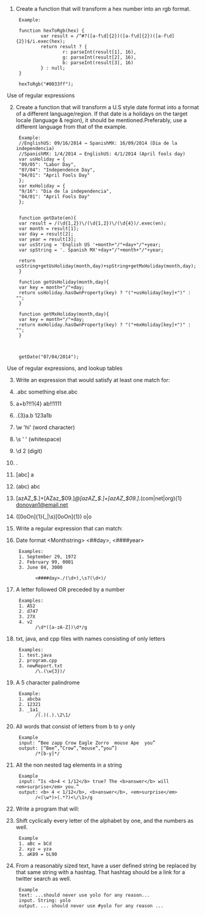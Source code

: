 1. Create a function that will transform a hex number into an rgb format. 

        Example: 
        
        function hexToRgb(hex) {
                var result = /^#?([a-f\d]{2})([a-f\d]{2})([a-f\d]{2})$/i.exec(hex);
                return result ? {
                        r: parseInt(result[1], 16),
                        g: parseInt(result[2], 16),
                        b: parseInt(result[3], 16)
                } : null;
        }

        hexToRgb("#0033ff");

  Use of regular expressions 
  
2. Create a function that will transform a U.S style date format into a format of a different                                 language/region. If that date is a holidays on the target locale (language & region), it                             should be mentioned. ​Preferably, use a different language from that of the example. 

        Example: 
        //English­US: 09/16/2014 → Spanish­MX: 16/09/2014 (Dia de la independencia)  
        //Spanish­MX: 1/4/2014 → English­US: 4/1/2014 (April fools day) 
        var usHoliday = {
        "09/05": "Labor Day",
        "07/04": "Independence Day",
        "04/01": "April Fools Day"
        };
        var mxHoliday = {
        "9/16": "Dia de la independencia",
        "04/01": "April Fools Day"
        };
        
        
        function getDate(en){
        var result = /(\d{1,2})\/(\d{1,2})\/(\d{4})/.exec(en);
        var month = result[1];
        var day = result[2];
        var year = result[3];
        var usString = 'English US '+month+"/"+day+"/"+year;
        var spString = '. Spanish MX'+day+"/"+month+"/"+year;
        
        return usString+getUsHoliday(month,day)+spString+getMxHoliday(month,day);
        }
        
        function getUsHoliday(month,day){
        var key = month+"/"+day;
        return usHoliday.hasOwnProperty(key) ? "("+usHoliday[key]+")" : "";
        }
        
        function getMxHoliday(month,day){
        var key = month+"/"+day;
        return mxHoliday.hasOwnProperty(key) ? "("+mxHoliday[key]+")" : "";
        }
        
        
        
        getDate("07/04/2014");
        
  Use of regular expressions, and lookup tables 
  
3. Write an expression that would satisfy at least one match for: 
  1. .abc       something else.abc
  2. a+b?!!1{4}         ab!!1111
  3. .{3}a\.b   123a1b
  4. \w 'hi'    (word character)
  5. \s ' '     (whitespace)
  6. \d 2       (digit)
  7. . 
  8. [abc]      a
  9. (abc)      abc
  10. [a­zA­Z_\$\.]+[A­Za­z_\$0­9\.]*@[a­zA­Z_\$\.]+[a­zA­Z_\$0­9\.]*\.(com|net|org){1}         donovan1@email.net 
  11. \([0oOn]{1}(_|\s)[0oOn]{1}\)      o|o

4.  Write a regular expression that can match: 

  1. Date format <Month­string> <##day>, <####year> 
        
          Examples:
          1. September 29, 1972 
          2. February 99, 0001 
          3. June 04, 3000 
      
                <####day>./(\d+),\s?(\d+)/
  2. A letter followed OR preceded by a number 
    
          Examples:
          1. A52 
          2. d747 
          3. 27X 
          4. v2 
                /\d*([a-zA-Z])\d*/g
  3. txt, java, and cpp files with names consisting of only letters 
    
          Examples: 
          1. test.java 
          2. program.cpp 
          3. newReport.txt 
                /\.(\w{3})/
  4. A 5 character palindrome 
  
          Example:
          1. abcba 
          2. 12321 
          3. _1a1_ 
                /(.)(.).\2\1/
  5. All words that consist of letters from b to y only 
         
          Example 
          input​: “Bee zapp Crow Eagle Zorro  mouse Ape  you” 
          output​: [“Bee”,”Crow”,”mouse”,”you”]
                /*[b-y]*/

  6. All the non nested tag elements in a string 

          Example 
          input​: “Is <b>4 < ­1/12</b> true? The <b>answer</b> will <em>surprise</em> you.” 
          output​: <b> 4 < ­1/12</b>, <b>answer</b>, <em>surprise</em> 
                /<(\w*)>(.*?)<\/\1>/g

5. Write a program that will: 

  1. Shift cyclically every letter of the alphabet by one, and the numbers as well. 
    
          Example
          1. aBc = bCd 
          2. xyz = yza 
          3. aK89 = bL90 

  2. From a reasonably sized text, have a user defined string be replaced by that same string with a hashtag.
  That hashtag should be a link for a twitter search as well.  

          Example
          text: ...should never use yolo for any reason...
          input. String: yolo 
          output. ... should never use #yolo for any reason ...  
